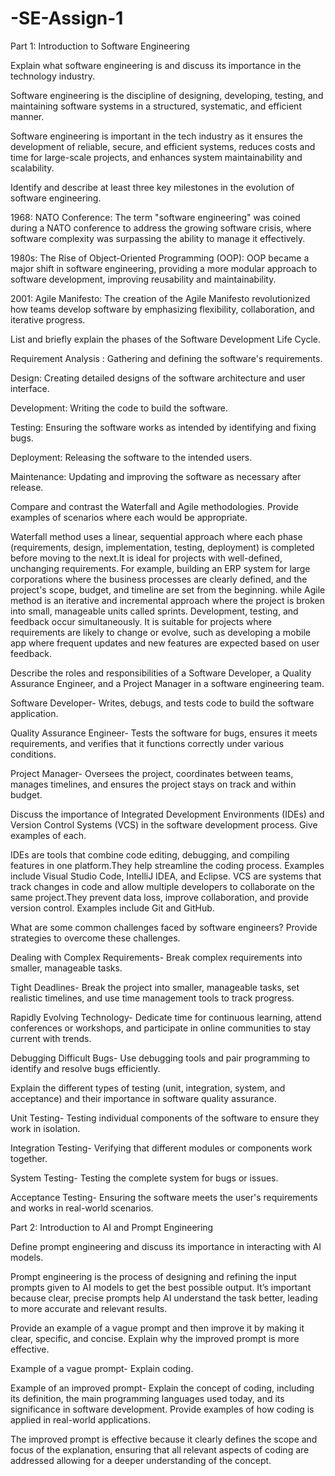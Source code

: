 # -SE-Assign-1
Part 1: Introduction to Software Engineering


Explain what software engineering is and discuss its importance in the technology industry.


Software engineering is the discipline of designing, developing, testing, and maintaining software systems in a structured, systematic, and efficient manner.

Software engineering is important in the tech industry as it ensures the development of reliable, secure, and efficient systems, reduces costs and time for large-scale projects, and enhances system maintainability and scalability.

Identify and describe at least three key milestones in the evolution of software engineering.

1968: NATO Conference: The term "software engineering" was coined during a NATO conference to address the growing software crisis, where software complexity was surpassing the ability to manage it effectively.

1980s: The Rise of Object-Oriented Programming (OOP): OOP became a major shift in software engineering, providing a more modular approach to software development, improving reusability and maintainability.

2001: Agile Manifesto: The creation of the Agile Manifesto revolutionized how teams develop software by emphasizing flexibility, collaboration, and iterative progress.

List and briefly explain the phases of the Software Development Life Cycle.

Requirement Analysis : Gathering and defining the software's requirements.

Design: Creating detailed designs of the software architecture and user interface.

Development: Writing the code to build the software.

Testing: Ensuring the software works as intended by identifying and fixing bugs.

Deployment: Releasing the software to the intended users.

Maintenance: Updating and improving the software as necessary after release.

Compare and contrast the Waterfall and Agile methodologies. Provide examples of scenarios where each would be appropriate.

Waterfall method uses a linear, sequential approach where each phase (requirements, design, implementation, testing, deployment) is completed before moving to the next.It is ideal for projects with well-defined, unchanging requirements. For example, building an ERP system for large corporations where the business processes are clearly defined, and the project's scope, budget, and timeline are set from the beginning. while Agile method is an iterative and incremental approach where the project is broken into small, manageable units called sprints. Development, testing, and feedback occur simultaneously. It  is suitable for projects where requirements are likely to change or evolve, such as developing a mobile app where frequent updates and new features are expected based on user feedback.

Describe the roles and responsibilities of a Software Developer, a Quality Assurance Engineer, and a Project Manager in a software engineering team.

Software Developer- Writes, debugs, and tests code to build the software application.

Quality Assurance Engineer- Tests the software for bugs, ensures it meets requirements, and verifies that it functions correctly under various conditions.

Project Manager- Oversees the project, coordinates between teams, manages timelines, and ensures the project stays on track and within budget.

Discuss the importance of Integrated Development Environments (IDEs) and Version Control Systems (VCS) in the software development process. Give examples of each.

IDEs are tools that combine code editing, debugging, and compiling features in one platform.They help streamline the coding process. Examples include Visual Studio Code, IntelliJ IDEA, and Eclipse. 
VCS are systems that track changes in code and allow multiple developers to collaborate on the same project.They prevent data loss, improve collaboration, and provide version control. Examples include Git and GitHub. 

What are some common challenges faced by software engineers? Provide strategies to overcome these challenges.

Dealing with Complex Requirements- Break complex requirements into smaller, manageable tasks.

Tight Deadlines- Break the project into smaller, manageable tasks, set realistic timelines, and use time management tools to track progress.

Rapidly Evolving Technology-  Dedicate time for continuous learning, attend conferences or workshops, and participate in online communities to stay current with trends.

Debugging Difficult Bugs- Use debugging tools and pair programming to identify and resolve bugs efficiently.

Explain the different types of testing (unit, integration, system, and acceptance) and their importance in software quality assurance.

Unit Testing- Testing individual components of the software to ensure they work in isolation.

Integration Testing- Verifying that different modules or components work together.

System Testing- Testing the complete system for bugs or issues.

Acceptance Testing- Ensuring the software meets the user's requirements and works in real-world scenarios.

Part 2: Introduction to AI and Prompt Engineering


Define prompt engineering and discuss its importance in interacting with AI models.

Prompt engineering is the process of designing and refining the input prompts given to AI models to get the best possible output. It’s important because clear, precise prompts help AI understand the task better, leading to more accurate and relevant results.

Provide an example of a vague prompt and then improve it by making it clear, specific, and concise. Explain why the improved prompt is more effective.

Example of a vague prompt- Explain coding.

Example of an improved prompt- Explain the concept of coding, including its definition, the main programming languages used today, and its significance in software development. Provide examples of how coding is applied in real-world applications.

The improved prompt is effective because it clearly defines the scope and focus of the explanation, ensuring that all relevant aspects of coding are addressed allowing for a deeper understanding of the concept.
  

